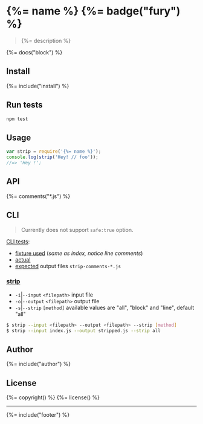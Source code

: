 # {%= name %} {%= badge("fury") %}

> {%= description %}

{%= docs("block") %}


## Install
{%= include("install") %}

## Run tests

```bash
npm test
```

## Usage

```js
var strip = require('{%= name %}');
console.log(strip('Hey! // foo'));
//=> 'Hey !';
```

## API
{%= comments("*.js") %}


## CLI

> Currently does not support `safe:true` option.

[CLI tests](./test/test.js#L189):

- [fixture used](./test/fixtures/strip-comments.js) (*same as index, notice line comments*)
- [actual](./test/actual)
- [expected](./test/expected) output files `strip-comments-*.js`


### [strip](cli.js)

- `-i`|`--input` `<filepath>` input file
- `-o`|`--output` `<filepath>` output file
- `-s`|`--strip` `[method]` available values are "all", "block" and "line", default "all"

```bash
$ strip --input <filepath> --output <filepath> --strip [method]
$ strip --input index.js --output stripped.js --strip all
```

## Author
{%= include("author") %}

## License
{%= copyright() %}
{%= license() %}

***

{%= include("footer") %}